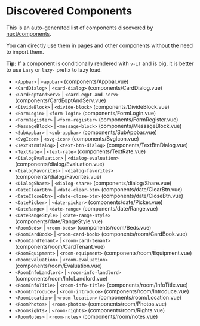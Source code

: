 # Discovered Components

This is an auto-generated list of components discovered by [nuxt/components](https://github.com/nuxt/components).

You can directly use them in pages and other components without the need to import them.

**Tip:** If a component is conditionally rendered with `v-if` and is big, it is better to use `Lazy` or `lazy-` prefix to lazy load.

- `<Appbar>` | `<appbar>` (components/Appbar.vue)
- `<CardDialog>` | `<card-dialog>` (components/CardDialog.vue)
- `<CardEqptAndServ>` | `<card-eqpt-and-serv>` (components/CardEqptAndServ.vue)
- `<DivideBlock>` | `<divide-block>` (components/DivideBlock.vue)
- `<FormLogin>` | `<form-login>` (components/FormLogin.vue)
- `<FormRegister>` | `<form-register>` (components/FormRegister.vue)
- `<MessageBlock>` | `<message-block>` (components/MessageBlock.vue)
- `<SubAppbar>` | `<sub-appbar>` (components/SubAppbar.vue)
- `<SvgIcon>` | `<svg-icon>` (components/SvgIcon.vue)
- `<TextBtnDialog>` | `<text-btn-dialog>` (components/TextBtnDialog.vue)
- `<TextRate>` | `<text-rate>` (components/TextRate.vue)
- `<DialogEvaluation>` | `<dialog-evaluation>` (components/dialog/Evaluation.vue)
- `<DialogFavorites>` | `<dialog-favorites>` (components/dialog/Favorites.vue)
- `<DialogShare>` | `<dialog-share>` (components/dialog/Share.vue)
- `<DateClearBtn>` | `<date-clear-btn>` (components/date/ClearBtn.vue)
- `<DateCloseBtn>` | `<date-close-btn>` (components/date/CloseBtn.vue)
- `<DatePicker>` | `<date-picker>` (components/date/Picker.vue)
- `<DateRange>` | `<date-range>` (components/date/Range.vue)
- `<DateRangeStyle>` | `<date-range-style>` (components/date/RangeStyle.vue)
- `<RoomBeds>` | `<room-beds>` (components/room/Beds.vue)
- `<RoomCardBook>` | `<room-card-book>` (components/room/CardBook.vue)
- `<RoomCardTenant>` | `<room-card-tenant>` (components/room/CardTenant.vue)
- `<RoomEquipment>` | `<room-equipment>` (components/room/Equipment.vue)
- `<RoomEvaluation>` | `<room-evaluation>` (components/room/Evaluation.vue)
- `<RoomInfoLandlord>` | `<room-info-landlord>` (components/room/InfoLandlord.vue)
- `<RoomInfoTitle>` | `<room-info-title>` (components/room/InfoTitle.vue)
- `<RoomIntroduce>` | `<room-introduce>` (components/room/Introduce.vue)
- `<RoomLocation>` | `<room-location>` (components/room/Location.vue)
- `<RoomPhotos>` | `<room-photos>` (components/room/Photos.vue)
- `<RoomRights>` | `<room-rights>` (components/room/Rights.vue)
- `<RoomNotes>` | `<room-notes>` (components/room/notes.vue)
